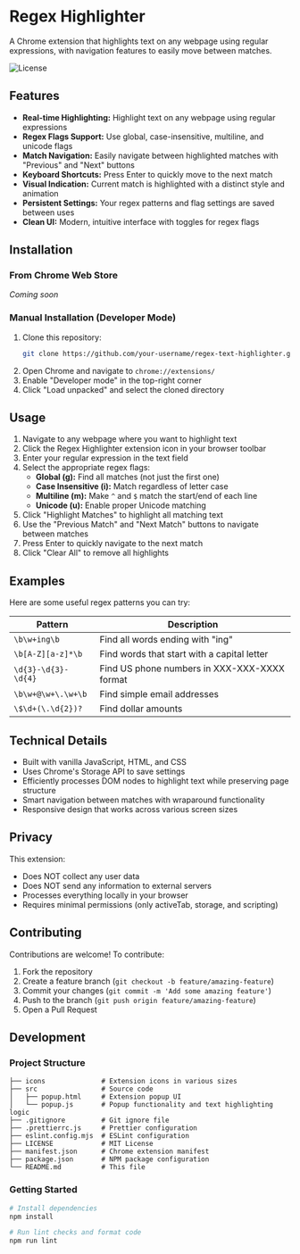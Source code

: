 # Regex Highlighter

A Chrome extension that highlights text on any webpage using regular expressions, with navigation features to easily move between matches.


![License](https://img.shields.io/badge/license-MIT-blue.svg)

## Features

- **Real-time Highlighting:** Highlight text on any webpage using regular expressions
- **Regex Flags Support:** Use global, case-insensitive, multiline, and unicode flags
- **Match Navigation:** Easily navigate between highlighted matches with "Previous" and "Next" buttons
- **Keyboard Shortcuts:** Press Enter to quickly move to the next match
- **Visual Indication:** Current match is highlighted with a distinct style and animation
- **Persistent Settings:** Your regex patterns and flag settings are saved between uses
- **Clean UI:** Modern, intuitive interface with toggles for regex flags

## Installation

### From Chrome Web Store
*Coming soon*

### Manual Installation (Developer Mode)
1. Clone this repository:
   ```bash
   git clone https://github.com/your-username/regex-text-highlighter.git
   ```
2. Open Chrome and navigate to `chrome://extensions/`
3. Enable "Developer mode" in the top-right corner
4. Click "Load unpacked" and select the cloned directory

## Usage

1. Navigate to any webpage where you want to highlight text
2. Click the Regex Highlighter extension icon in your browser toolbar
3. Enter your regular expression in the text field
4. Select the appropriate regex flags:
   - **Global (g):** Find all matches (not just the first one)
   - **Case Insensitive (i):** Match regardless of letter case
   - **Multiline (m):** Make `^` and `$` match the start/end of each line
   - **Unicode (u):** Enable proper Unicode matching
5. Click "Highlight Matches" to highlight all matching text
6. Use the "Previous Match" and "Next Match" buttons to navigate between matches
7. Press Enter to quickly navigate to the next match
8. Click "Clear All" to remove all highlights

## Examples

Here are some useful regex patterns you can try:

| Pattern | Description |
|---------|-------------|
| `\b\w+ing\b` | Find all words ending with "ing" |
| `\b[A-Z][a-z]*\b` | Find words that start with a capital letter |
| `\d{3}-\d{3}-\d{4}` | Find US phone numbers in XXX-XXX-XXXX format |
| `\b\w+@\w+\.\w+\b` | Find simple email addresses |
| `\$\d+(\.\d{2})?` | Find dollar amounts |

## Technical Details

- Built with vanilla JavaScript, HTML, and CSS
- Uses Chrome's Storage API to save settings
- Efficiently processes DOM nodes to highlight text while preserving page structure
- Smart navigation between matches with wraparound functionality
- Responsive design that works across various screen sizes

## Privacy

This extension:
- Does NOT collect any user data
- Does NOT send any information to external servers
- Processes everything locally in your browser
- Requires minimal permissions (only activeTab, storage, and scripting)

## Contributing

Contributions are welcome! To contribute:

1. Fork the repository
2. Create a feature branch (`git checkout -b feature/amazing-feature`)
3. Commit your changes (`git commit -m 'Add some amazing feature'`)
4. Push to the branch (`git push origin feature/amazing-feature`)
5. Open a Pull Request

## Development

### Project Structure

```
├── icons              # Extension icons in various sizes
├── src                # Source code
│   ├── popup.html     # Extension popup UI
│   └── popup.js       # Popup functionality and text highlighting logic
├── .gitignore         # Git ignore file
├── .prettierrc.js     # Prettier configuration
├── eslint.config.mjs  # ESLint configuration
├── LICENSE            # MIT License
├── manifest.json      # Chrome extension manifest
├── package.json       # NPM package configuration
└── README.md          # This file
```

### Getting Started

```bash
# Install dependencies
npm install

# Run lint checks and format code
npm run lint
```
